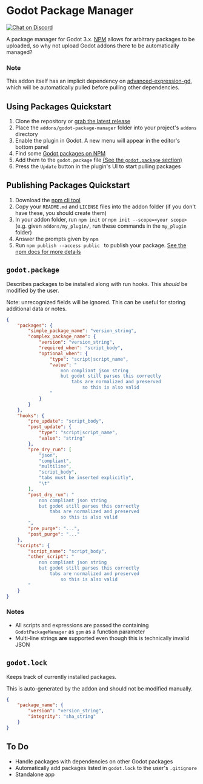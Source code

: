 # Godot Package Manager

[![Chat on Discord](https://img.shields.io/discord/853476898071117865?label=chat&logo=discord)](https://discord.gg/6mcdWWBkrr)

A package manager for Godot 3.x. [NPM](https://www.npmjs.com/) allows for arbitrary
packages to be uploaded, so why not upload Godot addons there to be automatically
managed?

### Note
This addon itself has an implicit dependency on [advanced-expression-gd](https://github.com/you-win/advanced-expression-gd),
which will be automatically pulled before pulling other dependencies.

## Using Packages Quickstart
1. Clone the repository or [grab the latest release](https://github.com/you-win/godot-package-manager/releases)
2. Place the `addons/godot-package-manager` folder into your project's `addons` directory
3. Enable the plugin in Godot. A new menu will appear in the editor's bottom panel
4. Find some [Godot packages on NPM](https://www.npmjs.com/search?q=keywords:godot)
5. Add them to the `godot.package` file [(See the `godot.package` section)](#godotpackage)
6. Press the `Update` button in the plugin's UI to start pulling packages

## Publishing Packages Quickstart
1. Download the [npm cli tool](https://github.com/npm/cli)
2. Copy your `README.md` and `LICENSE` files into the addon folder (if you don't have these, you should create them)
3. In your addon folder, run `npm init` or `npm init --scope=<your scope>` (e.g. given `addons/my_plugin/`, run these commands in the `my_plugin` folder)
4. Answer the prompts given by `npm`
5. Run `npm publish --access public ` to publish your package. [See the npm docs for more details](https://docs.npmjs.com/creating-and-publishing-scoped-public-packages)

## `godot.package`
Describes packages to be installed along with run hooks. This _should_ be modified
by the user.

Note: unrecognized fields will be ignored. This can be useful for storing additional data or notes.

```JSON
{
    "packages": {
        "simple_package_name": "version_string",
        "complex_package_name": {
            "version": "version_string",
            "required_when": "script_body",
            "optional_when": {
                "type": "script|script_name",
                "value": "
                    non compliant json string
                    but godot still parses this correctly
                        tabs are normalized and preserved
                            so this is also valid
                "
            }
        }
    },
    "hooks": {
        "pre_update": "script_body",
        "post_update": {
            "type": "script|script_name",
            "value": "string"
        },
        "pre_dry_run": [
            "json",
            "compliant",
            "multiline",
            "script_body",
            "tabs must be inserted explicitly",
            "\t"
        ],
        "post_dry_run": "
            non compliant json string
            but godot still parses this correctly
                tabs are normalized and preserved
                    so this is also valid
        ",
        "pre_purge": "...",
        "post_purge": "..."
    },
    "scripts": {
        "script_name": "script_body",
        "other_script": "
            non compliant json string
            but godot still parses this correctly
                tabs are normalized and preserved
                    so this is also valid
        "
    }
}
```

### Notes
* All scripts and expressions are passed the containing `GodotPackageManager` as `gpm` as a function parameter
* Multi-line strings __are__ supported even though this is technically invalid JSON

## `godot.lock`
Keeps track of currently installed packages.

This is auto-generated by the addon and should not be modified manually.

```JSON
{
    "package_name": {
        "version": "version_string",
        "integrity": "sha_string"
    }
}
```

## To Do
* Handle packages with dependencies on other Godot packages
* Automatically add packages listed in `godot.lock` to the user's `.gitignore`
* Standalone app
